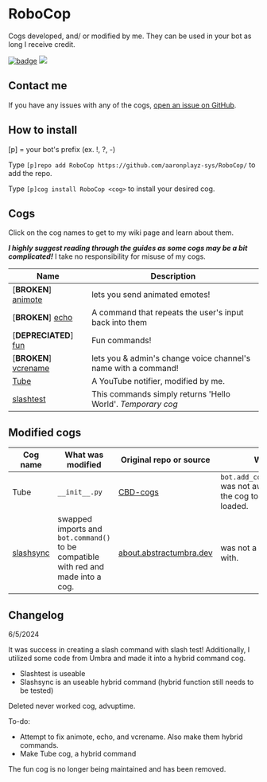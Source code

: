 # RoboCop

Cogs developed, and/ or modified by me. They can be used in your bot as long I receive credit.

[![badge](https://img.shields.io/badge/AaronPlayz-RoboCop_Cogs-blueviolet?logo=python&logoColor=blueviolet)](https://aaronplayzgaming.gq/) [![](https://img.shields.io/badge/Red%20DiscordBot-V3-red.svg)](https://github.com/Cog-Creators/Red-DiscordBot)

## Contact me

If you have any issues with any of the cogs, <a href="https://github.com/aaronplayz-sys/RoboCop/issues">open an issue on GitHub</a>.

## How to install

[p] = your bot's prefix (ex. !, ?, -)

Type `[p]repo add RoboCop https://github.com/aaronplayz-sys/RoboCop/` to add the repo.

Type `[p]cog install RoboCop <cog>` to install your desired cog.

## Cogs

Click on the cog names to get to my wiki page and learn about them.

***I highly suggest reading through the guides as some cogs may be a bit complicated!*** 
I take no responsibility for misuse of my cogs.

| Name | Description |
| --- | --- |
| [**BROKEN**] [animote](https://github.com/aaronplayz-sys/RoboCop/tree/main/animote) | lets you send animated emotes! |
| [**BROKEN**] [echo](https://github.com/aaronplayz-sys/RoboCop/tree/main/echo) | A command that repeats the user's input back into them |
| [**DEPRECIATED**] [fun](https://github.com/aaronplayz-sys/RoboCop/tree/main/fun) | Fun commands! |
| [**BROKEN**] [vcrename](https://github.com/aaronplayz-sys/RoboCop/tree/main/vcrename) | lets you & admin's change voice channel's name with a command! |
| [Tube](https://github.com/aaronplayz-sys/RoboCop/tree/main/Tube) | A YouTube notifier, modified by me. |
| [slashtest](https://github.com/aaronplayz-sys/RoboCop/tree/main/slashtest) | This commands simply returns 'Hello World'. *Temporary cog*

## Modified cogs

| Cog name | What was modified | Original repo or source | Why? |
| --- | --- | --- | --- |
| Tube | `__init__.py` | [CBD-cogs](https://gitlab.com/CrunchBangDev/cbd-cogs) | `bot.add_cog(Tube(bot))` was not awaited cause the cog to not be loaded. |
| [slashsync](https://github.com/aaronplayz-sys/RoboCop/tree/main/slashsync) | swapped imports and `bot.command()` to be compatible with red and made into a cog. | [about.abstractumbra.dev](https://about.abstractumbra.dev/discord.py/2023/01/29/sync-command-example.html) | was not a cog to begin with.

## Changelog
6/5/2024

It was success in creating a slash command with slash test! Additionally, I utilized some code from Umbra and made it into a hybrid command cog.

- Slashtest is useable
- Slashsync is an useable hybrid command (hybrid function still needs to be tested)

Deleted never worked cog, advuptime.

To-do:
- Attempt to fix animote, echo, and vcrename. Also make them hybrid commands.
- Make Tube cog, a hybrid command

The fun cog is no longer being maintained and has been removed.
